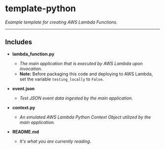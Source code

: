 # template-python

*Example template for creating AWS Lambda Functions.*

----

## Includes

* **lambda_function.py**
  * *The main application that is executed by AWS Lambda upon invocation.*
  * **Note:** Before packaging this code and deploying to AWS Lambda, set the variable `testing_locally` to `False`.

* **event.json**
  * *Test JSON event data ingested by the main application.*

* **context.py**
  * *An emulated AWS Lambda Python Context Object utilized by the main application.*

* **README.md**
  * *It's what you are currently reading.*